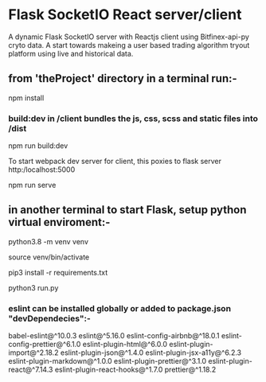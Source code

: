 # Flask SocketIO React server/client

A dynamic Flask SocketIO server with Reactjs client using Bitfinex-api-py cryto data.
A start towards makeing a user based trading algorithm tryout platform using live and
historical data.

## from 'theProject' directory in a terminal run:-

npm install

### build:dev in /client bundles the js, css, scss and static files into /dist

npm run build:dev

To start webpack dev server for client, this poxies to flask server http:/localhost:5000

npm run serve

## in another terminal to start Flask, setup python virtual enviroment:-

python3.8 -m venv venv

source venv/bin/activate

pip3 install -r requirements.txt

python3 run.py

### eslint can be installed globally or added to package.json "devDependecies":-

babel-eslint@^10.0.3
eslint@^5.16.0
eslint-config-airbnb@^18.0.1
eslint-config-prettier@^6.1.0
eslint-plugin-html@^6.0.0
eslint-plugin-import@^2.18.2
eslint-plugin-json@^1.4.0
eslint-plugin-jsx-a11y@^6.2.3
eslint-plugin-markdown@^1.0.0
eslint-plugin-prettier@^3.1.0
eslint-plugin-react@^7.14.3
eslint-plugin-react-hooks@^1.7.0
prettier@^1.18.2
